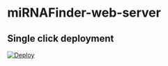 # miRNAFinder-web-server

## Single click deployment
[![Deploy](https://www.herokucdn.com/deploy/button.svg)](https://heroku.com/deploy)
